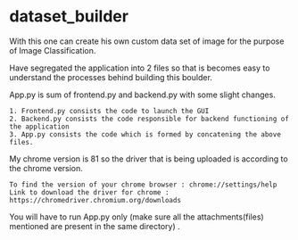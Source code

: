 # dataset_builder
With this one can create his own custom data set of image for the purpose of Image Classification.

Have segregated the application into 2 files so that is becomes easy to understand the processes behind building this boulder.


App.py is sum of frontend.py and backend.py with some slight changes.

    1. Frontend.py consists the code to launch the GUI
    2. Backend.py consists the code responsible for backend functioning of the application
    3. App.py consists the code which is formed by concatening the above files.
    
 
My chrome version is 81 so the driver that is being uploaded is according to the chrome version.

    To find the version of your chrome browser : chrome://settings/help
    Link to download the driver for chrome : https://chromedriver.chromium.org/downloads

You will have to run App.py only (make sure all the attachments(files) mentioned are present in the same directory) .  
